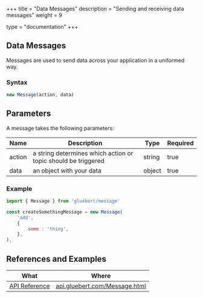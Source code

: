 +++
title = "Data Messages"
description = "Sending and receiving data messages"
weight = 9

type = "documentation"
+++

## Data Messages

Messages are used to send data across your application in a uniformed way.

### Syntax

```javascript
new Message(action, data)
```

## Parameters

A message takes the following parameters:

| Name | Description | Type | Required |
| --- | --- | --- | --- |
| action | a string determines which action or topic should be triggered | string | true |
| data | an object with your data | object | true | 

### Example

```js
import { Message } from 'gluebert/message'

const createSomethingMessage = new Message(
    'add',
    {
        some : 'thing',
    },
),
```

## References and Examples

| What | Where |
| --- | --- |
| [API Reference](https://api.gluebert.com/Message.html) | [api.gluebert.com/Message.html](https://api.gluebert.com/Message.html) |